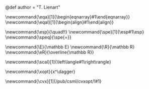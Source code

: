 <!-- Add here the global variables -->
@def author = "T. Lienart"

<!-- Add here your commands that you'd like to use throughout  -->
\newcommand{\eqa}[1]{\begin{eqnarray}#1\end{eqnarray}}
\newcommand{\eqal}[1]{\begin{align}#1\end{align}}

\newcommand{\esp}{\quad\!\!}
\newcommand{\spe}[1]{\esp#1\esp}
\newcommand{\speq}{\spe{=}}

\newcommand{\E}{\mathbb E}
\newcommand{\R}{\mathbb R}
\newcommand{\eR}{\overline{\mathbb R}}

\newcommand{\scal}[1]{\left\langle#1\right\rangle}

\newcommand{\xopt}{x^\dagger}

<!-- in-text replacements -->
\newcommand{\cvx}[1]{/pub/csml/cvxopt/!#1}
